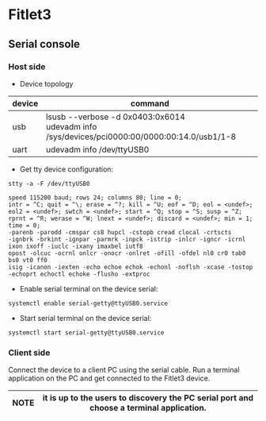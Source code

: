 # Fitlet3

## Serial console 

### Host side

* Device topology

|device|command|
|---|---|
|usb|lsusb --verbose -d 0x0403:0x6014<br>udevadm info /sys/devices/pci0000:00/0000:00:14.0/usb1/1-8|
|uart|udevadm info /dev/ttyUSB0|

* Get tty device configuration:
```
stty -a -F /dev/ttyUSB0
```
```
speed 115200 baud; rows 24; columns 80; line = 0;
intr = ^C; quit = ^\; erase = ^?; kill = ^U; eof = ^D; eol = <undef>; eol2 = <undef>; swtch = <undef>; start = ^Q; stop = ^S; susp = ^Z; rprnt = ^R; werase = ^W; lnext = <undef>; discard = <undef>; min = 1; time = 0;
-parenb -parodd -cmspar cs8 hupcl -cstopb cread clocal -crtscts
-ignbrk -brkint -ignpar -parmrk -inpck -istrip -inlcr -igncr -icrnl ixon ixoff -iuclc -ixany imaxbel iutf8
opost -olcuc -ocrnl onlcr -onocr -onlret -ofill -ofdel nl0 cr0 tab0 bs0 vt0 ff0
isig -icanon -iexten -echo echoe echok -echonl -noflsh -xcase -tostop -echoprt echoctl echoke -flusho -extproc

````

* Enable serial terminal on the device serial:

```
systemctl enable serial-getty@ttyUSB0.service
```

* Start serial terminal on the device serial:
```
systemctl start serial-getty@ttyUSB0.service
```

### Client side

Connect the device to a client PC using the serial cable.
Run a terminal application on the PC and get connected to the Fitlet3 device.

|NOTE| it is up to the users to discovery the PC serial port and choose a terminal application.|
| --- | --- |
